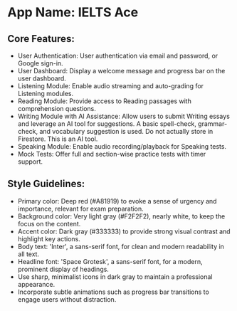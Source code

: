 # **App Name**: IELTS Ace

## Core Features:

- User Authentication: User authentication via email and password, or Google sign-in.
- User Dashboard: Display a welcome message and progress bar on the user dashboard.
- Listening Module: Enable audio streaming and auto-grading for Listening modules.
- Reading Module: Provide access to Reading passages with comprehension questions.
- Writing Module with AI Assistance: Allow users to submit Writing essays and leverage an AI tool for suggestions. A basic spell-check, grammar-check, and vocabulary suggestion is used. Do not actually store in Firestore. This is an AI tool.
- Speaking Module: Enable audio recording/playback for Speaking tests.
- Mock Tests: Offer full and section-wise practice tests with timer support.

## Style Guidelines:

- Primary color: Deep red (#A81919) to evoke a sense of urgency and importance, relevant for exam preparation.
- Background color: Very light gray (#F2F2F2), nearly white, to keep the focus on the content.
- Accent color: Dark gray (#333333) to provide strong visual contrast and highlight key actions.
- Body text: 'Inter', a sans-serif font, for clean and modern readability in all text.
- Headline font: 'Space Grotesk', a sans-serif font, for a modern, prominent display of headings.
- Use sharp, minimalist icons in dark gray to maintain a professional appearance.
- Incorporate subtle animations such as progress bar transitions to engage users without distraction.